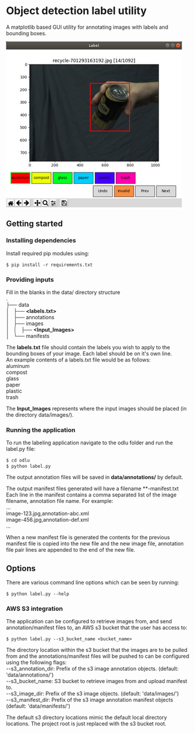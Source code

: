 # Object detection label utility

A matplotlib based GUI utility for annotating images with labels and bounding boxes.

![LabelSample](https://raw.githubusercontent.com/BrianOfrim/object-detection-label-utility/master/docs/assets/labelImage_480.jpg)

## Getting started
### Installing dependencies
Install required pip modules using:
 ```
$ pip install -r requirements.txt
 ```
### Providing inputs
 Fill in the blanks in the data/ directory structure  
 .  
├── data  
│   ├── **<labels.txt>**  
│   ├── annotations  
│   ├── images  
│   │   ├── **<Input_Images>**  
│   └── manifests  

The **labels.txt** file should contain the labels you wish to apply to the bounding boxes of your image. Each label should be on it's own line.  
An example contents of a labels.txt file would be as follows:  
aluminum  
compost  
glass  
paper  
plastic  
trash  

The **Input_Images** represents where the input images should be placed (in the directory data/images/).

### Running the application
To run the labeling application navigate to the odlu folder and run the label.py file:
```
$ cd odlu
$ python label.py
```
The output annotation files will be saved in **data/annotations/** by default.

The output manifest files generated will have a filename **<UNIX-TIMESTAMP>-manifest.txt
Each line in the manifest contains a comma separated list of the image filename, annotation file name. For example:  
...  
image-123.jpg,annotation-abc.xml  
image-456.jpg,annotation-def.xml  
...  

When a new manifest file is generated the contents for the previous manifest file is copied into the new file and the new image file, annotation file pair lines are appended to the end of the new file. 

## Options
There are various command line options which can be seen by running:
```
$ python label.py --help
```
### AWS S3 integration
The application can be configured to retrieve images from, and send annotation/manifest files to, an AWS s3 bucket that the user has access to:
```
$ python label.py --s3_bucket_name <bucket_name>
```

The directory location within the s3 bucket that the images are to be pulled from and the annotations/manifest files will be pushed to can be configured using  the following flags:  
  --s3_annotation_dir: Prefix of the s3 image annotation objects. (default: 'data/annotations/')  
  --s3_bucket_name: S3 bucket to retrieve images from and upload manifest to.  
  --s3_image_dir: Prefix of the s3 image objects. (default: 'data/images/')  
  --s3_manifest_dir: Prefix of the s3 image annotation manifest objects (default: 'data/manifests/')  

The default s3 directory locations mimic the default local directory locations. The project root is just replaced with the s3 bucket root.

